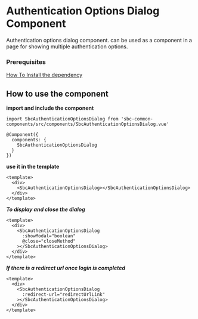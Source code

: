 # Authentication Options Dialog Component

Authentication options dialog component.
can be used as a component in a page for showing multiple authentication options.
### Prerequisites

 [How To Install the dependency](../install/README.md) 


 
## How to use the component

**import and include the component**

```
import SbcAuthenticationOptionsDialog from 'sbc-common-components/src/components/SbcAuthenticationOptionsDialog.vue'

@Component({
  components: {
    SbcAuthenticationOptionsDialog
  }
})

 ```
 
 **use it in the template**


```
<template>
  <div>
    <SbcAuthenticationOptionsDialog></SbcAuthenticationOptionsDialog>
  </div>
</template>
```

***To display and close the dialog***


```
<template>
  <div>
    <SbcAuthenticationOptionsDialog
      :showModal="boolean"
      @close="closeMethod"
    ></SbcAuthenticationOptionsDialog>
  </div>
</template>
```

***If there is a redirect url once login is completed***


```
<template>
  <div>
    <SbcAuthenticationOptionsDialog
      :redirect-url="redirectUrlLink"
    ></SbcAuthenticationOptionsDialog>
  </div>
</template>
```
